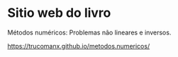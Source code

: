 
# Sitio web do livro

Métodos numéricos: Problemas não lineares e inversos. 

https://trucomanx.github.io/metodos.numericos/


